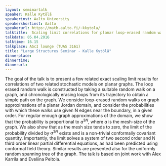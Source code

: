```yaml
---
layout: seminartalk
speaker: Kalle Kytölä
speakerinst: Aalto University
speakershortinst: Aalto
speakerurl: https://math.aalto.fi/~kkytola/
talktitle:  Scaling limit correlations for planar loop-erased random walks and uniform spanning trees
talkdate: 05.04.2016
talktime: 16.15
talkplace: AScI lounge (TUAS 3161)
title: "Large Structures Seminar - Kalle Kytölä"
dinnerplace: 
dinnertime: 
dinnerurl: 
---
```

The goal of the talk is to present a few related exact scaling limit results for correlations of two related stochastic models on planar graphs. The loop erased random walk is constructed by taking a suitable random walk on a graph, and chronologically erasing loops from its trajectory to obtain a simple path on the graph. We consider loop-erased random walks on graph approximations of a planar Jordan domain, and consider the probabilities with which these walks use given N edges near the boundary, in a given order. For regular enough graph approximations of the domain, we show that the probability is proportional to $a^{3N}$, where $a$ is the mesh-size of the graph. We also show that as the mesh size tends to zero, the limit of the probability divided by $a^{3N}$ exists and is a non-trivial conformally covariant quantity. Importantly, the limit solves a system of two second order and N third order linear partial differential equations, as had been predicted using conformal field theory. Similar results are presented also for the uniformly random spanning tree of the graph. The talk is based on joint work with Alex Karrila and Eveliina Peltola.

